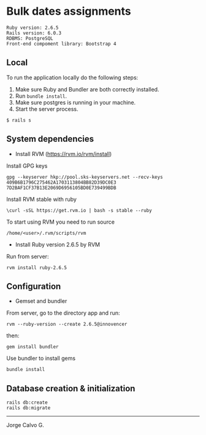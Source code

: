 # Bulk dates assignments

```
Ruby version: 2.6.5
Rails version: 6.0.3
RDBMS: PostgreSQL
Front-end compoment library: Bootstrap 4
```

## Local

To run the application locally do the following steps:

1. Make sure Ruby and Bundler are both correctly installed.
1. Run `bundle install`.
1. Make sure postgres is running in your machine.
1. Start the server process.
  ```
  $ rails s
  ```

## System dependencies

- Install RVM (https://rvm.io/rvm/install)

Install GPG keys

```
gpg --keyserver hkp://pool.sks-keyservers.net --recv-keys 409B6B1796C275462A1703113804BB82D39DC0E3 7D2BAF1CF37B13E2069D6956105BD0E739499BDB
```

Install RVM stable with ruby

```
\curl -sSL https://get.rvm.io | bash -s stable --ruby
```

To start using RVM you need to run source

```
/home/<user>/.rvm/scripts/rvm
```

- Install Ruby version 2.6.5 by RVM

Run from server:

```
rvm install ruby-2.6.5
```

## Configuration

- Gemset and bundler

From server, go to the directory app and run:

```
rvm --ruby-version --create 2.6.5@innovencer
```

then:

```
gem install bundler
```

Use bundler to install gems

```
bundle install
```

## Database creation & initialization

```
rails db:create
rails db:migrate
```

---

Jorge Calvo G.
